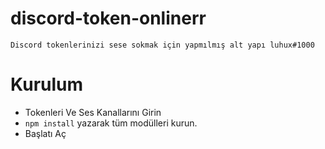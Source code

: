 # discord-token-onlinerr
```Discord tokenlerinizi sese sokmak için yapmılmış alt yapı luhux#1000```

# Kurulum
* Tokenleri Ve Ses Kanallarını Girin
* ```npm install``` yazarak tüm modülleri kurun.
* Başlatı Aç
